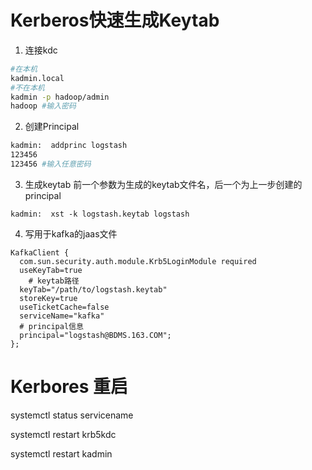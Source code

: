 # Kerberos快速生成Keytab

1. 连接kdc
```bash
#在本机
kadmin.local
#不在本机 
kadmin -p hadoop/admin
hadoop #输入密码
```
2. 创建Principal
```bash
kadmin:  addprinc logstash
123456
123456 #输入任意密码
```
3. 生成keytab
  前一个参数为生成的keytab文件名，后一个为上一步创建的principal
```
kadmin:  xst -k logstash.keytab logstash
```
4. 写用于kafka的jaas文件
```
KafkaClient {
  com.sun.security.auth.module.Krb5LoginModule required
  useKeyTab=true
	# keytab路径
  keyTab="/path/to/logstash.keytab"
  storeKey=true
  useTicketCache=false
  serviceName="kafka"
  # principal信息
  principal="logstash@BDMS.163.COM";
};
```



# Kerbores 重启

systemctl status servicename



systemctl restart krb5kdc

systemctl restart kadmin

